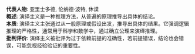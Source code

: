 
**代表人物**: 亚里士多德, 伦纳德·波特, 休谟  
**概述**: 演绎主义是一种推理方法，从普遍的原理推导出具体的结论。  
**本质**: 演绎主义主张通过从一般原理或假设出发，推导出具体的结果。它强调逻辑推理的严格性，通常用于科学和数学中，通过确立公理来演绎推理。  
**批判评价**: 演绎主义被批评为过于依赖前提的准确性，若前提错误，结论也会错误，可能忽视经验验证的重要性。